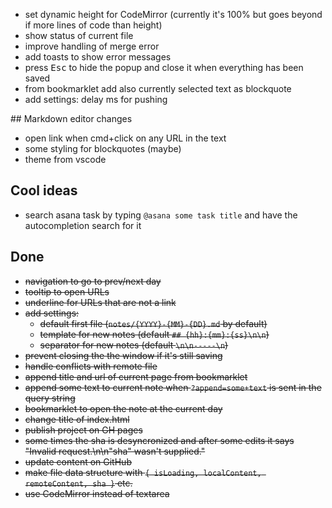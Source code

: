 * set dynamic height for CodeMirror (currently it's 100% but goes beyond if more lines of code than height)
* show status of current file
* improve handling of merge error
* add toasts to show error messages
* press <kbd>Esc</kbd> to hide the popup and close it when everything has been saved
* from bookmarklet add also currently selected text as blockquote
* add settings: delay ms for pushing

## Markdown editor changes
* open link when cmd+click on any URL in the text
* some styling for blockquotes (maybe)
* theme from vscode

## Cool ideas

* search asana task by typing `@asana some task title` and have the autocompletion search for it

## Done
* ~~navigation to go to prev/next day~~
* ~~tooltip to open URLs~~
* ~~underline for URLs that are not a link~~
* ~~add settings:~~
  * ~~default first file (`notes/{YYYY}-{MM}-{DD}.md` by default)~~
  * ~~template for new notes (default `## {hh}:{mm}:{ss}\n\n`)~~
  * ~~separator for new notes (default `\n\n-----\n`)~~
* ~~prevent closing the the window if it's still saving~~
* ~~handle conflicts with remote file~~
* ~~append title and url of current page from bookmarklet~~
* ~~append some text to current note when `?append=some+text` is sent in the query string~~
* ~~bookmarklet to open the note at the current day~~
* ~~change title of index.html~~
* ~~publish project on GH pages~~
* ~~some times the sha is desyncronized and after some edits it says "Invalid request.\n\n\"sha\" wasn't supplied."~~
* ~~update content on GitHub~~
* ~~make file data structure with `{ isLoading, localContent, remoteContent, sha }` etc.~~
* ~~use CodeMirror instead of textarea~~